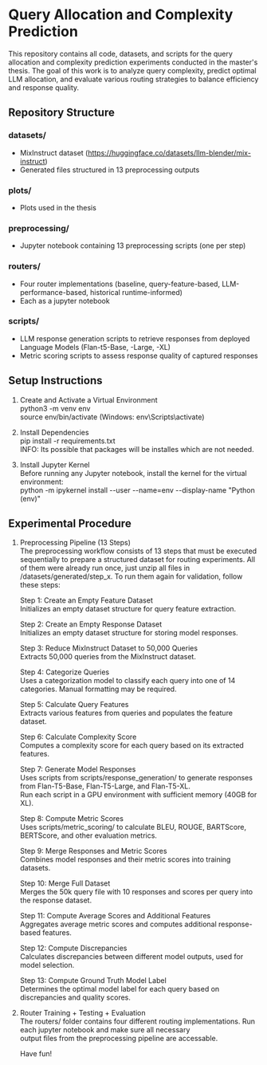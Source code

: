 # Query Allocation and Complexity Prediction

This repository contains all code, datasets, and scripts for the query allocation and complexity prediction experiments conducted in the master's thesis. The goal of this work is to analyze query complexity, predict optimal LLM allocation, and evaluate various routing strategies to balance efficiency and response quality.

## Repository Structure

### datasets/ 
- MixInstruct dataset (https://huggingface.co/datasets/llm-blender/mix-instruct)
- Generated files structured in 13 preprocessing outputs

### plots/  
- Plots used in the thesis

### preprocessing/  
- Jupyter notebook containing 13 preprocessing scripts (one per step)

### routers/ 
- Four router implementations (baseline, query-feature-based, LLM-performance-based, historical runtime-informed)
- Each as a jupyter notebook

### scripts/
- LLM response generation scripts to retrieve responses from deployed Language Models (Flan-t5-Base, -Large, -XL)
- Metric scoring scripts to assess response quality of captured responses

## Setup Instructions  

1. Create and Activate a Virtual Environment  
   python3 -m venv env  
   source env/bin/activate  (Windows: env\Scripts\activate)  

2. Install Dependencies  
   pip install -r requirements.txt  
   INFO: Its possible that packages will be installes which are not needed.

4. Install Jupyter Kernel  
   Before running any Jupyter notebook, install the kernel for the virtual environment:  
   python -m ipykernel install --user --name=env --display-name "Python (env)"  

## Experimental Procedure

1. Preprocessing Pipeline (13 Steps)  
   The preprocessing workflow consists of 13 steps that must be executed sequentially to prepare a structured dataset for routing experiments.
   All of them were already run once, just unzip all files in /datasets/generated/step_x. To run them again for validation, follow these steps:

   Step 1: Create an Empty Feature Dataset  
   Initializes an empty dataset structure for query feature extraction.

   Step 2: Create an Empty Response Dataset  
   Initializes an empty dataset structure for storing model responses.

   Step 3: Reduce MixInstruct Dataset to 50,000 Queries  
   Extracts 50,000 queries from the MixInstruct dataset.

   Step 4: Categorize Queries  
   Uses a categorization model to classify each query into one of 14 categories. Manual formatting may be required.

   Step 5: Calculate Query Features  
   Extracts various features from queries and populates the feature dataset.

   Step 6: Calculate Complexity Score  
   Computes a complexity score for each query based on its extracted features.

   Step 7: Generate Model Responses  
   Uses scripts from scripts/response_generation/ to generate responses from Flan-T5-Base, Flan-T5-Large, and Flan-T5-XL.  
   Run each script in a GPU environment with sufficient memory (40GB for XL).

   Step 8: Compute Metric Scores  
   Uses scripts/metric_scoring/ to calculate BLEU, ROUGE, BARTScore, BERTScore, and other evaluation metrics.  

   Step 9: Merge Responses and Metric Scores  
   Combines model responses and their metric scores into training datasets.  

   Step 10: Merge Full Dataset  
   Merges the 50k query file with 10 responses and scores per query into the response dataset.  

   Step 11: Compute Average Scores and Additional Features  
   Aggregates average metric scores and computes additional response-based features.  

   Step 12: Compute Discrepancies  
   Calculates discrepancies between different model outputs, used for model selection.  

   Step 13: Compute Ground Truth Model Label  
   Determines the optimal model label for each query based on discrepancies and quality scores.  

2. Router Training + Testing + Evaluation  
   The routers/ folder contains four different routing implementations. Run each jupyter notebook and make sure all necessary  
   output files from the preprocessing pipeline are accessable.  

   Have fun!
